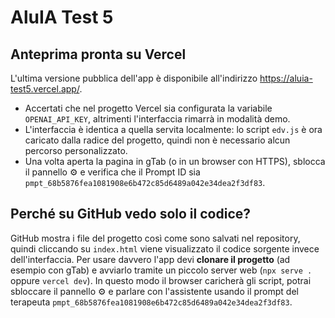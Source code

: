 # AluIA Test 5

## Anteprima pronta su Vercel

L'ultima versione pubblica dell'app è disponibile all'indirizzo <https://aluia-test5.vercel.app/>.

- Accertati che nel progetto Vercel sia configurata la variabile `OPENAI_API_KEY`, altrimenti l'interfaccia rimarrà in modalità demo.
- L'interfaccia è identica a quella servita localmente: lo script `edv.js` è ora caricato dalla radice del progetto, quindi non è necessario alcun percorso personalizzato.
- Una volta aperta la pagina in gTab (o in un browser con HTTPS), sblocca il pannello ⚙️ e verifica che il Prompt ID sia `pmpt_68b5876fea1081908e6b472c85d6489a042e34dea2f3df83`.

## Perché su GitHub vedo solo il codice?

GitHub mostra i file del progetto così come sono salvati nel repository, quindi cliccando su `index.html` viene visualizzato il codice sorgente invece dell'interfaccia. Per usare davvero l'app devi **clonare il progetto** (ad esempio con gTab) e avviarlo tramite un piccolo server web (`npx serve .` oppure `vercel dev`). In questo modo il browser caricherà gli script, potrai sbloccare il pannello ⚙️ e parlare con l'assistente usando il prompt del terapeuta `pmpt_68b5876fea1081908e6b472c85d6489a042e34dea2f3df83`.
